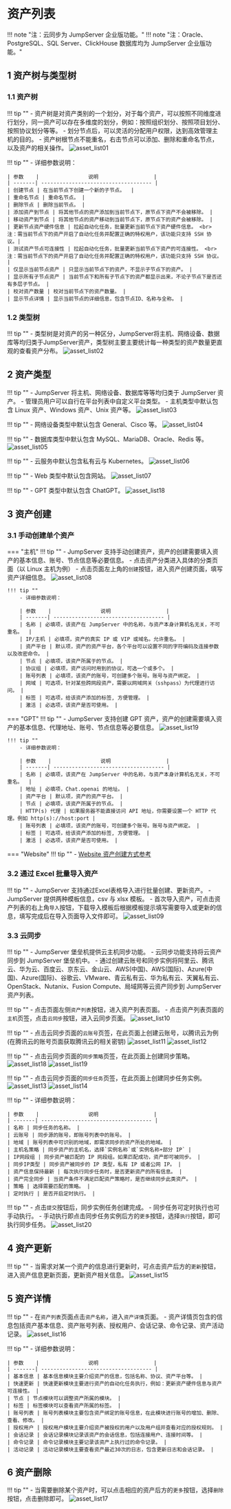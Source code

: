 # 资产列表
!!! note "注：云同步为 JumpServer 企业版功能。"
!!! note "注：Oracle、PostgreSQL、SQL Server、ClickHouse 数据库均为 JumpServer 企业版功能。"

## 1 资产树与类型树
### 1.1 资产树
!!! tip ""
    - 资产树是对资产类别的一个划分，对于每个资产，可以按照不同维度进行划分，同一资产可以存在多维度的划分，例如：按照组织划分、按照项目划分、按照协议划分等等。
    - 划分节点后，可以灵活的分配用户权限，达到高效管理主机的目的。
    - 资产树根节点不能重名，右击节点可以添加、删除和重命名节点，以及资产的相关操作。
![asset_list01](../../../img/asset_list01.png)

!!! tip ""
    - 详细参数说明：

    | 参数    |                说明                  |
    | -------| ------------------------------------ |
    | 创建节点 | 在当前节点下创建一个新的子节点。  |
    | 重命名节点 | 重命名节点。 |
    | 删除节点 | 删除当前节点。 |
    | 添加资产到节点 | 将其他节点的资产添加到当前节点下，原节点下资产不会被移除。 |
    | 移动资产到节点 | 将其他节点的资产移动到当前节点下，原节点下的资产会被移除。 |
    | 更新节点资产硬件信息 | 拉起自动化任务，批量更新当前节点下资产硬件信息。 <br> 注：需当前节点下的资产开启了自动化任务并配置正确的特权用户，该功能只支持 SSH 协议。|
    | 测试资产节点可连接性 | 拉起自动化任务，批量更新当前节点下资产的可连接性。 <br> 注：需当前节点下的资产开启了自动化任务并配置正确的特权用户，该功能只支持 SSH 协议。 |
    | 仅显示当前节点资产 | 只显示当前节点下的资产，不显示子节点下的资产。 |
    | 显示所有子节点资产 | 当前节点下和所有子节点下的资产都显示出来，不论子节点下是否还有多层子节点。 |
    | 校对资产数量 | 校对当前节点下的资产数量。 |
    | 显示节点详情 | 显示当前节点的详细信息，包含节点ID、名称与全称。 |

### 1.2 类型树
!!! tip ""
    - 类型树是对资产的另一种区分，JumpServer将主机、网络设备、数据库等均归类于JumpServer资产，类型树主要主要统计每一种类型的资产数量更直观的查看资产分布。
![asset_list02](../../../img/asset_list02.png)

## 2 资产类型
!!! tip ""
    - JumpServer 将主机、网络设备、数据库等等均归类于 JumpServer 资产。
    - 管理员用户可以自行在平台列表中自定义平台类型。
    - 主机类型中默认包含 Linux 资产、Windows 资产、Unix 资产等。
![asset_list03](../../../img/asset_list03.png)

!!! tip ""
    - 网络设备类型中默认包含 General、Cisco 等。
![asset_list04](../../../img/asset_list04.png)

!!! tip ""
    - 数据库类型中默认包含 MySQL、MariaDB、Oracle、Redis 等。
![asset_list05](../../../img/asset_list05.png)

!!! tip ""
    - 云服务中默认包含私有云与 Kubernetes。
![asset_list06](../../../img/asset_list06.png)

!!! tip ""
    - Web 类型中默认包含网站。
![asset_list07](../../../img/asset_list07.png)

!!! tip ""
    - GPT 类型中默认包含 ChatGPT。
![asset_list18](../../../img/asset_list18.png)

## 3 资产创建
### 3.1 手动创建单个资产
=== "主机"
    !!! tip ""
        - JumpServer 支持手动创建资产，资产的创建需要填入资产的基本信息、账号、节点信息等必要信息。
        - 点击资产分类进入具体的分类页面（以 Linux 主机为例）
        - 点击页面左上角的`创建`按钮，进入资产创建页面，填写资产详细信息。
    ![asset_list08](../../../img/asset_list08.png)

    !!! tip ""
        - 详细参数说明：

        | 参数    |                说明                  |
        | -------| ------------------------------------ |
        | 名称 | 必填项，该资产在 JumpServer 中的名称，与资产本身计算机名无关，不可重名。  |
        | IP/主机 | 必填项，资产的真实 IP 或 VIP 或域名。允许重名。 |
        | 资产平台 | 默认项，资产的资产平台，各个平台可以设置不同的字符编码及连接参数以及改密命令。 |
        | 节点 | 必填项，该资产所属于的节点。 |
        | 协议组 | 必填项，资产访问时用到的协议，可选一个或多个。 |
        | 账号列表 | 必填项，该资产的账号，可创建多个账号。账号与资产绑定。 |
        | 网域 | 可选项，针对某些跨网段资产，需要以网域网关（sshpass）为代理进行访问。 |
        | 标签 | 可选项，给该资产添加的标签, 方便管理。 |
        | 激活 | 必选项，该资产是否可使用。 |

=== "GPT"
    !!! tip ""
        - JumpServer 支持创建 GPT 资产，资产的创建需要填入资产的基本信息、代理地址、账号、节点信息等必要信息。
    ![asset_list19](../../../img/asset_list19.png)

    !!! tip ""
        - 详细参数说明：

        | 参数    |                说明                  |
        | -------| ------------------------------------ |
        | 名称 | 必填项，该资产在 JumpServer 中的名称，与资产本身计算机名无关，不可重名。  |
        | 地址 | 必填项，Chat.openai 的地址。 |
        | 资产平台 | 默认项，资产的资产平台。 |
        | 节点 | 必填项，该资产所属于的节点。 |
        | HTTP(s) 代理 | 如果服务器不能直接访问 API 地址，你需要设置一个 HTTP 代理。例如 http(s)://host:port |
        | 账号列表 | 必填项，该资产的账号，可创建多个账号。账号与资产绑定。 |
        | 标签 | 可选项，给该资产添加的标签, 方便管理。 |
        | 激活 | 必选项，该资产是否可使用。 |

=== "Website"
    !!! tip ""
        - [Website 资产创建方式参考](https://docs.jumpserver.org/zh/v3/guide/system/remoteapp/#31-website)

### 3.2 通过 Excel 批量导入资产
!!! tip ""
    - JumpServer 支持通过Excel表格导入进行批量创建、更新资产。
    - JumpServer 提供两种模板信息，csv 与 xlsx 模板。
    - 首次导入资产，可点击资产列表的右上角`导入`按钮，下载导入模板后根据模板提示填写需要导入或更新的信息，填写完成后在导入页面导入文件即可。
![asset_list09](../../../img/asset_list09.png)

### 3.3 云同步
!!! tip ""
    - JumpServer 堡垒机提供云主机同步功能。
    - 云同步功能支持将云资产同步到 JumpServer 堡垒机中。
    - 通过创建云账号和同步实例将阿里云、腾讯云、华为云、百度云、京东云、金山云、AWS(中国)、AWS(国际)、Azure(中国)、Azure(国际)、谷歌云、VMware、青云私有云、华为私有云、天翼私有云、OpenStack、Nutanix、Fusion Compute、局域网等云资产同步到 JumpServer 资产列表。

!!! tip ""
    - 点击页面左侧`资产列表`按钮，进入资产列表页面。
    - 点击资产列表页面的`主机`页签，点击`云同步`按钮，进入云同步页面。
![asset_list10](../../../img/asset_list10.png)

!!! tip ""
    - 点击云同步页面的`云账号`页签，在此页面上创建云账号，以腾讯云为例(在腾讯云的账号页面获取腾讯云的相关密钥)
![asset_list11](../../../img/asset_list11.png)
![asset_list12](../../../img/asset_list12.png)

!!! tip ""
    - 点击云同步页面的`同步策略`页签，在此页面上创建同步策略。
![asset_list18](../../../img/asset_list18.png)
![asset_list19](../../../img/asset_list19.png)

!!! tip ""
    - 点击云同步页面的`同步任务`页签，在此页面上创建同步任务实例。
![asset_list13](../../../img/asset_list13.png)
![asset_list14](../../../img/asset_list14.png)

!!! tip ""
    - 详细参数说明：

    | 参数    |                说明                  |
    | -------| ------------------------------------ |
    | 名称 | 同步任务的名称。 |
    | 云账号 | 同步源的账号，即账号列表中的账号。 |
    | 地域 | 账号列表中可识别的地域，即需求同步的资产所处的地域。 |
    | 主机名策略 | 同步资产的主机名，选择`实例名称`或`实例名称+部分 IP` |
    | IP网段组 | 同步资产被匹配的 IP 网段组。如果匹配成功，资产即可被同步。 |
    | 同步IP类型 | 同步资产被同步的 IP 类型，私有 IP 或者公网 IP。 |
    | 资产信息保持最新 | 每次执行同步任务时，是否更新资产的所有信息。 |
    | 资产完全同步 | 当资产条件不满足匹配资产策略时，是否继续同步此类资产。 |
    | 策略 | 选择需要匹配的策略。 |
    | 定时执行 | 是否开启定时执行。 |

!!! tip ""
    - 点击`提交`按钮后，同步实例任务创建完成。
    - 同步任务可定时执行也可手动执行。
    - 手动执行即点击同步任务实例后方的`更多`按钮，选择`执行`按钮，即可执行同步任务。
![asset_list20](../../../img/asset_list20.png)

## 4 资产更新
!!! tip ""
    - 当需求对某一个资产的信息进行更新时，可点击资产后方的`更新`按钮，进入资产信息更新页面，更新资产相关信息。
![asset_list15](../../../img/asset_list15.png)

## 5 资产详情
!!! tip ""
    - 在`资产列表`页面点击`资产名称`，进入`资产详情`页面。
    - 资产详情页包含的信息包括资产基本信息、资产账号列表、授权用户、会话记录、命令记录、资产活动记录。
![asset_list16](../../../img/asset_list16.png)

!!! tip ""
    - 详细参数说明：

    | 参数    |                说明                  |
    | -------| ------------------------------------ |
    | 基本信息 | 基本信息模块主要介绍资产的信息，包括名称、协议、资产平台等。 |
    | 快速更新 | 快速更新模块主要进行资产的自动化任务执行，例如：更新资产硬件信息与资产可连接性。 |
    | 节点 | 节点模块可以调整资产所属的模块。 |
    | 标签 | 标签模块可以查看资产所属的标签。 |
    | 账号列表 | 账号列表模块主要包含资产绑定的账号信息，在此模块进行账号的增加、删除、查看、修改。 |
    | 授权用户 | 授权用户模块主要介绍资产被授权的用户以及用户组并查看对应的授权规则。 |
    | 会话记录 | 会话记录模块记录该资产的会话信息，包括连接用户、连接时间等。 |
    | 命令记录 | 命令记录模块主要记录该资产上执行过的命令记录。 |
    | 活动记录 | 活动记录模块主要查看资产最近30次的日志，包含更新日志和会话记录。 |

## 6 资产删除
!!! tip ""
    - 当需要删除某个资产时，可以点击相应的资产后方的`更多`按钮，选择`删除`按钮，点击删除即可。
![asset_list17](../../../img/asset_list17.png) 